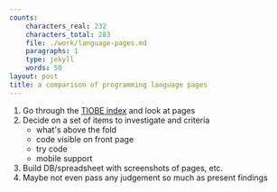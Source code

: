 ```yaml
---
counts:
    characters_real: 232
    characters_total: 283
    file: ./work/language-pages.md
    paragraphs: 1
    type: jekyll
    words: 50
layout: post
title: a comparison of programming language pages
---
```


1. Go through the [TIOBE index](https://www.tiobe.com/tiobe-index/) and look at pages
2. Decide on a set of items to investigate and criteria
    * what's above the fold
    * code visible on front page
    * try code
    * mobile support
3. Build DB/spreadsheet with screenshots of pages, etc.
4. Maybe not even pass any judgement so much as present findings
